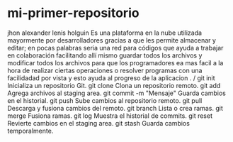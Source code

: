 # mi-primer-repositorio
jhon alexander lenis holguin
 Es una plataforma en la nube utilizada mayormente por desarrolladores gracias a que les permite almacenar y editar; en pocas palabras seria una red para códigos que ayuda a trabajar en colaboración facilitando allí mismo guardar todos los archivos y modificar todos los archivos para que los programadores ea mas facil a la hora de realizar ciertas operaciones o resolver programas con una facilidadad por vista y esto ayuda al progreso de la aplicacion .
 / git init	Inicializa un repositorio Git.
git clone <URL>	Clona un repositorio remoto.
git add <archivo>	Agrega archivos al staging area.
git commit -m "Mensaje"	Guarda cambios en el historial.
git push	Sube cambios al repositorio remoto.
git pull	Descarga y fusiona cambios del remoto.
git branch	Lista o crea ramas.
git merge <rama>	Fusiona ramas.
git log	Muestra el historial de commits.
git reset	Revierte cambios en el staging area.
git stash	Guarda cambios temporalmente.
